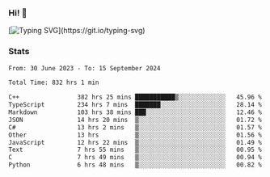 ### Hi!  👋

[![Typing SVG](https://readme-typing-svg.herokuapp.com?font=Fira+Code&pause=1000&width=435&lines=Hello!+I'm+Texiwustion.)](https://git.io/typing-svg)

### Stats

<!--START_SECTION:waka-->

```txt
From: 30 June 2023 - To: 15 September 2024

Total Time: 832 hrs 1 min

C++                382 hrs 25 mins ███████████▒░░░░░░░░░░░░░   45.96 %
TypeScript         234 hrs 7 mins  ███████░░░░░░░░░░░░░░░░░░   28.14 %
Markdown           103 hrs 38 mins ███░░░░░░░░░░░░░░░░░░░░░░   12.46 %
JSON               14 hrs 20 mins  ▒░░░░░░░░░░░░░░░░░░░░░░░░   01.72 %
C#                 13 hrs 2 mins   ▒░░░░░░░░░░░░░░░░░░░░░░░░   01.57 %
Other              13 hrs          ▒░░░░░░░░░░░░░░░░░░░░░░░░   01.56 %
JavaScript         12 hrs 22 mins  ▒░░░░░░░░░░░░░░░░░░░░░░░░   01.49 %
Text               7 hrs 55 mins   ▒░░░░░░░░░░░░░░░░░░░░░░░░   00.95 %
C                  7 hrs 49 mins   ▒░░░░░░░░░░░░░░░░░░░░░░░░   00.94 %
Python             6 hrs 48 mins   ▒░░░░░░░░░░░░░░░░░░░░░░░░   00.82 %
```

<!--END_SECTION:waka-->
